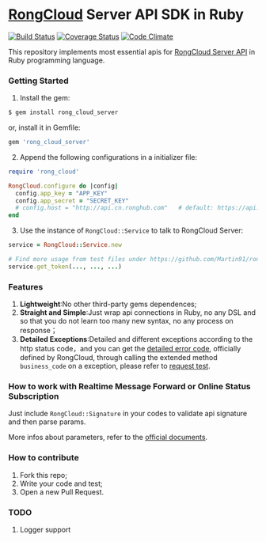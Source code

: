 [RongCloud](http://rongcloud.cn/) Server API SDK in Ruby
===
[![Build Status](https://travis-ci.org/Martin91/rong_cloud.svg?branch=master)](https://travis-ci.org/Martin91/rong_cloud)
[![Coverage Status](https://coveralls.io/repos/github/Martin91/rong_cloud/badge.svg?branch=master)](https://coveralls.io/github/Martin91/rong_cloud?branch=master)
[![Code Climate](https://codeclimate.com/github/Martin91/rong_cloud/badges/gpa.svg)](https://codeclimate.com/github/Martin91/rong_cloud)

This repository implements most essential apis for [RongCloud Server API](http://www.rongcloud.cn/docs/server.html) in Ruby programming language.

### Getting Started
1. Install the gem:

  ```sh
  $ gem install rong_cloud_server
  ```

  or, install it in Gemfile:

  ```ruby
  gem 'rong_cloud_server'
  ```

2. Append the following configurations in a initializer file:

  ```ruby
  require 'rong_cloud'

  RongCloud.configure do |config|
    config.app_key = "APP_KEY"
    config.app_secret = "SECRET_KEY"
    # config.host = "http://api.cn.ronghub.com"   # default: https://api.cn.ronghub.com, use http here is just convenient for debugging
  end
  ```
3. Use the instance of `RongCloud::Service` to talk to RongCloud Server:

  ```ruby
  service = RongCloud::Service.new

  # Find more usage from test files under https://github.com/Martin91/rong_cloud/tree/master/test/rong_cloud/services
  service.get_token(..., ..., ...)
  ```

### Features
1. **Lightweight**:No other third-party gems dependences;
2. **Straight and Simple**:Just wrap api connections in Ruby, no any DSL and so that you do not learn too many new syntax, no any process on response；
3. **Detailed Exceptions**:Detailed and different exceptions according to the http status code，and you can get the [detailed error code](http://www.rongcloud.cn/docs/server.html#业务返回码), officially defined by RongCloud, through calling the extended method `business_code` on a exception, please refer to [request test](https://github.com/Martin91/rong_cloud/blob/master/test/rong_cloud/request_test.rb).

### How to work with Realtime Message Forward or Online Status Subscription
Just include `RongCloud::Signature` in your codes to validate api signature and then parse params.

More infos about parameters, refer to the [official documents](http://www.rongcloud.cn/docs/server.html#服务端实时消息路由).

### How to contribute
1. Fork this repo;
2. Write your code and test;
3. Open a new Pull Request.

### TODO
1. Logger support
